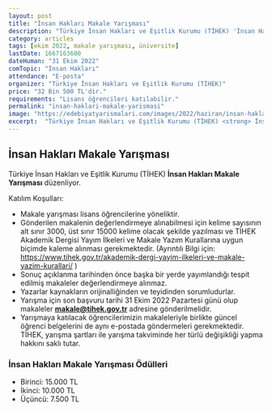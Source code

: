 ```yaml
---
layout: post
title: "İnsan Hakları Makale Yarışması"
description: "Türkiye İnsan Hakları ve Eşitlik Kurumu (TİHEK) 'İnsan Hakları Makale Yarışması' düzenliyor."
category: articles
tags: [ekim 2022, makale yarışması, üniversite]
lastDate: 1667163600
dateHuman: "31 Ekim 2022"
comTopic: "İnsan Hakları"
attendance: "E-posta"
organizer: "Türkiye İnsan Hakları ve Eşitlik Kurumu (TİHEK)"
price: "32 Bin 500 TL'dir."
requirements: "Lisans öğrencileri katılabilir."
permalink: "insan-haklari-makale-yarismasi"
image: "https://edebiyatyarismalari.com/images/2022/haziran/insan-haklari-makale-yarismasi.jpg"
excerpt:  "Türkiye İnsan Hakları ve Eşitlik Kurumu (TİHEK) <strong> İnsan Hakları Makale Yarışması </strong> düzenliyor."
---
```


## İnsan Hakları Makale Yarışması
Türkiye İnsan Hakları ve Eşitlik Kurumu (TİHEK) **İnsan Hakları Makale Yarışması** düzenliyor.

Katılım Koşulları:
- Makale yarışması lisans öğrencilerine yöneliktir.
- Gönderilen makalenin değerlendirmeye alınabilmesi için kelime sayısının alt sınır 3000, üst sınır 15000 kelime olacak şekilde yazılması ve TİHEK Akademik Dergisi Yayım İlkeleri ve Makale Yazım Kurallarına uygun biçimde kaleme alınması gerekmektedir. (Ayrıntılı Bilgi için: https://www.tihek.gov.tr/akademik-dergi-yayim-ilkeleri-ve-makale-yazim-kurallari/ )
- Sonuç açıklanma tarihinden önce başka bir yerde yayımlandığı tespit edilmiş makaleler değerlendirmeye alınmaz.
- Yazarlar kaynakların orijinalliğinden ve teyidinden sorumludurlar.
- Yarışma için son başvuru tarihi 31 Ekim 2022 Pazartesi günü olup makaleler **makale@tihek.gov.tr** adresine gönderilmelidir.
- Yarışmaya katılacak öğrencilerimizin makaleleriyle birlikte güncel öğrenci belgelerini de aynı e-postada göndermeleri gerekmektedir. TİHEK, yarışma şartları ile yarışma takviminde her türlü değişikliği yapma hakkını saklı tutar.


### İnsan Hakları Makale Yarışması Ödülleri
- Birinci: 15.000 TL
- İkinci: 10.000 TL
- Üçüncü: 7.500 TL